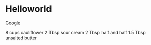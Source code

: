 
# Helloworld

[Google](http://www.google.com)

8 cups cauliflower
2 Tbsp sour cream
2 Tbsp half and half
1.5 Tbsp unsalted butter
